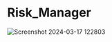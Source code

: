 # Risk_Manager
 
![Screenshot 2024-03-17 122803](https://github.com/tejashreeG17/Risk_Manager/assets/120238929/0f0bf700-7fe5-42ec-822c-3c381cdd60b5)
